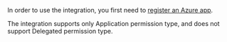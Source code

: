 In order to use the integration, you first need to [register an Azure app](https://docs.microsoft.com/en-us/azure/active-directory/develop/quickstart-register-app).

The integration supports only Application permission type, and does not support Delegated permission type. 